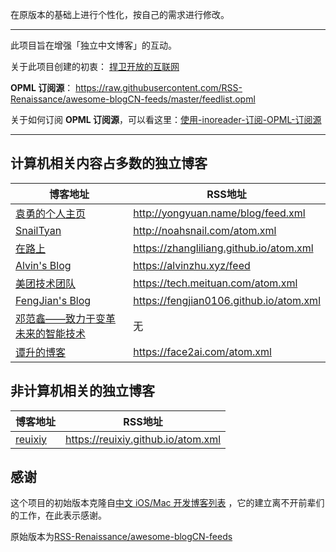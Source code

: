 在原版本的基础上进行个性化，按自己的需求进行修改。

---

此项目旨在增强「独立中文博客」的互动。

关于此项目创建的初衷： [捍卫开放的互联网](http://www.xianmin.org/post/defend-the-open-internet/)

**OPML 订阅源**： https://raw.githubusercontent.com/RSS-Renaissance/awesome-blogCN-feeds/master/feedlist.opml

关于如何订阅 **OPML 订阅源**，可以看这里：[使用-inoreader-订阅-OPML-订阅源](https://github.com/RSS-Renaissance/RSSR-Docs-CN/blob/master/01-%E4%BD%BF%E7%94%A8-inoreader-%E8%AE%A2%E9%98%85-OPML-%E8%AE%A2%E9%98%85%E6%BA%90.md)

---

## 计算机相关内容占多数的独立博客

博客地址 | RSS地址
----- | -----
[袁勇的个人主页](<http://yongyuan.name/blog/>) | http://yongyuan.name/blog/feed.xml 
[SnailTyan](http://noahsnail.com/) | http://noahsnail.com/atom.xml 
[在路上](https://zhangliliang.github.io/) | https://zhangliliang.github.io/atom.xml 
[Alvin's Blog](https://alvinzhu.xyz/)|https://alvinzhu.xyz/feed
[美团技术团队](https://tech.meituan.com/)|https://tech.meituan.com/atom.xml
[FengJian's Blog](https://fengjian0106.github.io/)|https://fengjian0106.github.io/atom.xml
[邓范鑫——致力于变革未来的智能技术](http://www.dengfanxin.cn/)|无
[谭升的博客](https://face2ai.com/)|https://face2ai.com/atom.xml

## 非计算机相关的独立博客

博客地址 | RSS地址
----- | -----
[reuixiy](https://reuixiy.github.io/)|https://reuixiy.github.io/atom.xml

## 感谢

这个项目的初始版本克隆自[中文 iOS/Mac 开发博客列表](https://github.com/tangqiaoboy/iOSBlogCN) ，它的建立离不开前辈们的工作，在此表示感谢。

原始版本为[RSS-Renaissance/awesome-blogCN-feeds](https://github.com/RSS-Renaissance/awesome-blogCN-feeds)
